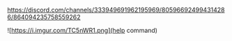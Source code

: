 https://discord.com/channels/333949691962195969/805966924994314286/864094235758559262

![https://i.imgur.com/TC5nWR1.png](help command)
